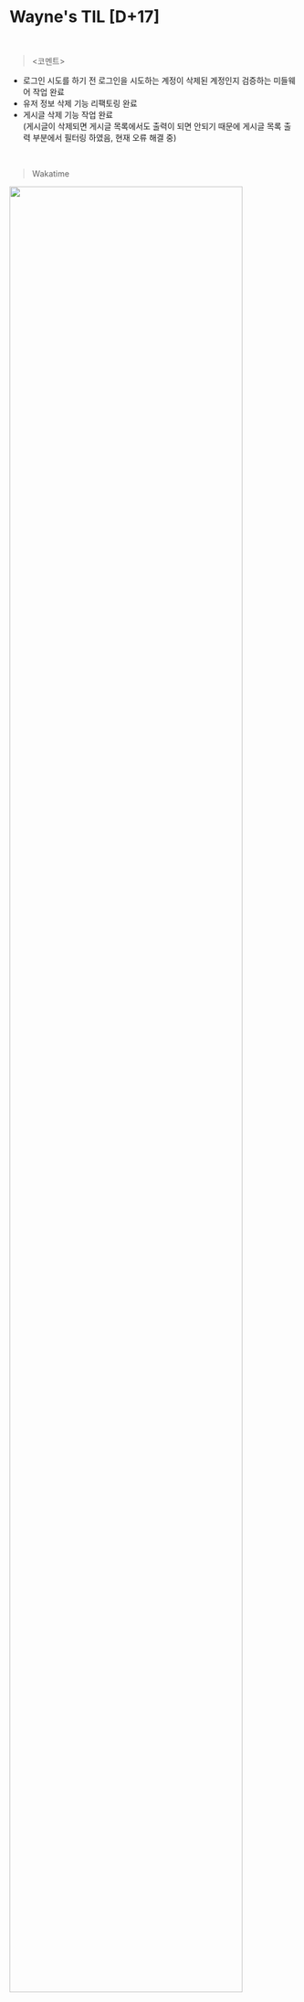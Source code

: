 Wayne's TIL [D+17]
===

<br>

><코멘트>

- 로그인 시도를 하기 전 로그인을 시도하는 계정이 삭제된 계정인지 검증하는 미들웨어 작업 완료
- 유저 정보 삭제 기능 리팩토링 완료
- 게시글 삭제 기능 작업 완료<br>
(게시글이 삭제되면 게시글 목록에서도 출력이 되면 안되기 때문에 게시글 목록 출력 부분에서 필터링 하였음, 현재 오류 해결 중)

<br>

>Wakatime

<img src="https://github.com/RyeinKim/TIL/assets/25819095/fb4cc763-ec81-405f-a936-047d9f11b544" width="90%">
